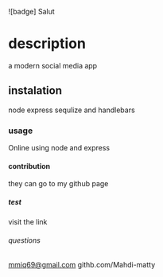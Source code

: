 
![badge] 
Salut






# description
a modern social media app

## instalation 
node express sequlize and handlebars

### usage
Online using node and express

#### contribution 
they can go to my github page

##### test
visit the link

###### questions
 mmiq69@gmail.com
 githb.com/Mahdi-matty